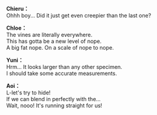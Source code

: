 # 

  
**Chieru：**  
Ohhh boy... Did it just get even creepier than the last one?  
  
**Chloe：**  
The vines are literally everywhere.  
This has gotta be a new level of nope.  
A big fat nope. On a scale of nope to nope.  
  
**Yuni：**  
Hrm... It looks larger than any other specimen.  
I should take some accurate measurements.  
  
**Aoi：**  
L-let's try to hide!  
If we can blend in perfectly with the...  
Wait, nooo! It's running straight for us!  
